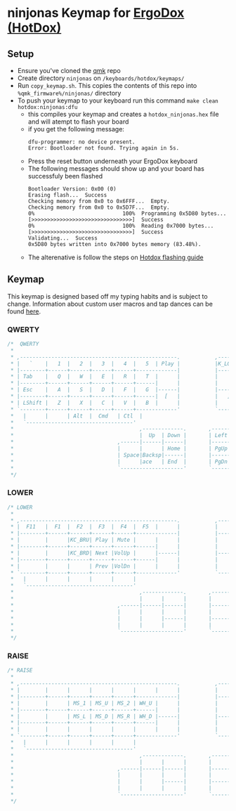 # ninjonas Keymap for [ErgoDox (HotDox)](https://www.alpacakeyboards.com/)

## Setup
- Ensure you've cloned the [qmk](https://github.com/qmk/qmk_firmware) repo
- Create directory `ninjonas` on `/keyboards/hotdox/keymaps/`
- Run `copy_keymap.sh`. This copies the contents of this repo into `%qmk_firmware%/ninjonas/` directory
- To push your keymap to your keyboard run this command `make clean hotdox:ninjonas:dfu`
    - this compiles your keymap and creates a `hotdox_ninjonas.hex` file and will atempt to flash your board
    - if you get the following message:
      ```
      dfu-programmer: no device present.
      Error: Bootloader not found. Trying again in 5s.
      ```
    - Press the reset button underneath your ErgoDox keyboard
    - The following messages should show up and your board has successfuly been flashed
      ```
      Bootloader Version: 0x00 (0)
      Erasing flash...  Success
      Checking memory from 0x0 to 0x6FFF...  Empty.
      Checking memory from 0x0 to 0x5D7F...  Empty.
      0%                            100%  Programming 0x5D80 bytes...
      [>>>>>>>>>>>>>>>>>>>>>>>>>>>>>>>>]  Success
      0%                            100%  Reading 0x7000 bytes...
      [>>>>>>>>>>>>>>>>>>>>>>>>>>>>>>>>]  Success
      Validating...  Success
      0x5D80 bytes written into 0x7000 bytes memory (83.48%).
      ```
    - The alterenative is follow the steps on [Hotdox flashing guide](https://www.alpacakeyboards.com/flash/hot-dox-ergodox-76-flashing-instructions)

## Keymap
This keymap is designed based off my typing habits and is subject to change. Information about custom user macros and tap dances can be found [here](https://github.com/ninjonas/qmk-yonas/tree/master/users/ninjonas).

### QWERTY
```c
/*  QWERTY
 *
 * ,--------------------------------------------------.           ,--------------------------------------------------.
 * |   `    |   1  |   2  |   3  |   4  |   5  | Play |           |K_LOCK |   6  |   7  |   8  |   9  |   0  |   -    |
 * |--------+------+------+------+------+-------------|           |-------+------+------+------+------+------+--------|
 * | Tab    |   Q  |   W  |   E  |   R  |   T  |      |           |       |   Y  |   U  |   I  |   O  |   P  |   \    |
 * |--------+------+------+------+------+------|      |           |       |------+------+------+------+------+--------|
 * | Esc    |   A  |   S  |   D  |   F  |   G  |------|           |-------|   H  |   J  |   K  |   L  |  ;   |   '    |
 * |--------+------+------+------+------+------|  [   |           |   ]   |------+------+------+------+------+--------|
 * | LShift |   Z  |   X  |   C  |   V  |   B  |      |           |       |   N  |   M  |   ,  |   .  |  /   |   =    |
 * `--------+------+------+------+------+-------------'           `--------------+------+------+------+------+--------'
 *   |      |      | Alt  |  Cmd   | Ctl  |                                        | BkSP | Del  |LOWER |      |      |
 *   `----------------------------------'                                        `----------------------------------'
 *                                        ,-------------.       ,-------------.
 *                                        |  Up  | Down |       | Left | Right|
 *                                 ,------|------|------|       |------+------+------.
 *                                 |      |      | Home |       | PgUp |      |      |
 *                                 | Space|Backsp|------|       |------| Del  |Enter |
 *                                 |      |ace   | End  |       | PgDn |      |      |
 *                                 `--------------------'       `--------------------'
 */
```

### LOWER
```c
/* LOWER
 *
 * ,--------------------------------------------------.           ,----------------------------------------------------.
 * |  F11   |  F1  |  F2  |  F3  |  F4  |  F5  |      |           |       |  F6  |  F7  |  F8  |  F9  |  F10  |  F12   |
 * |--------+------+------+------+------+-------------|           |-------+------+------+------+------+-------+--------|
 * |        |      |KC_BRU| Play | Mute |      |      |           |       | PgUp | Home |  Up  | End  |       |        |
 * |--------+------+------+------+------+------|      |           |       |------+------+------+------+-------+--------|
 * |        |      |KC_BRD| Next |VolUp |      |------|           |-------| PgDn | Left | Down |Right |K_LOCK |        |
 * |--------+------+------+------+------+------|      |           |       |------+------+------+------+-------+--------|
 * |        |      |      | Prev |VolDn |      |      |           |       |      |      |      |      |       |        |
 * `--------+------+------+------+------+-------------'           `--------------+------+------+------+-------+--------'
 *   |      |      |      |      |      |                                        |      |      |      |M_CODE |      |
 *   `----------------------------------'                                        `-----------------------------------'
 *                                        ,-------------.       ,-------------.
 *                                        |      |      |       |      |      |
 *                                 ,------|------|------|       |------+------+------.
 *                                 |      |      |      |       |      |      |      |
 *                                 |      |      |------|       |------|      |      |
 *                                 |      |      |      |       |      |      |      |
 *                                 `--------------------'       `--------------------'
 */
```

### RAISE
```c
/* RAISE
 *
 * ,--------------------------------------------------.           ,----------------------------------------------------.
 * |        |      |      |      |      |      |      |           |       |      |      |      |      |       |        |
 * |--------+------+------+------+------+-------------|           |-------+------+------+------+------+-------+--------|
 * |        |      | MS_1 | MS_U | MS_2 | WH_U |      |           |       |      |      |      |      |       |        |
 * |--------+------+------+------+------+------|      |           |       |------+------+------+------+-------+--------|
 * |        |      | MS_L | MS_D | MS_R | WH_D |------|           |-------|      |      |      |      |       |        |
 * |--------+------+------+------+------+------|      |           |       |------+------+------+------+-------+--------|
 * |        |      |      |      |      |      |      |           |       |      |      |      |      |       |        |
 * `--------+------+------+------+------+-------------'           `--------------+------+------+------+-------+--------'
 *   |      |      |      |      |      |                                        |      |      |      |       |      |
 *   `----------------------------------'                                        `-----------------------------------'
 *                                        ,-------------.       ,-------------.
 *                                        |      |      |       |      |      |
 *                                 ,------|------|------|       |------+------+------.
 *                                 |      |      |      |       |      |      |      |
 *                                 |      |      |------|       |------|      |      |
 *                                 |      |      |      |       |      |      |      |
 *                                 `--------------------'       `--------------------'
 */
```